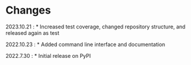 # Changes

2023.10.21
:    * Increased test coverage, changed repository structure, and released again as test

2022.10.23
:    * Added command line interface and documentation

2022.7.30
:    * Initial release on PyPI
